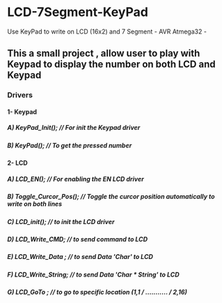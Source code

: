 # LCD-7Segment-KeyPad
Use KeyPad to write on LCD (16x2) and 7 Segment - AVR Atmega32 -

## This a small project , allow user to play with Keypad to display the number on both LCD and Keypad 

### Drivers 

#### 1- Keypad 

##### A) KeyPad_Init(); // For init the Keypad driver

##### B) KeyPad(); // To get the pressed number 

#### 2- LCD 

##### A) LCD_EN(); // For enabling the EN LCD driver 

##### B) Toggle_Curcor_Pos(); // Toggle the curcor position automatically to write on both lines 

##### C) LCD_init(); // to init the LCD driver

##### D) LCD_Write_CMD; // to send command to LCD 

##### E) LCD_Write_Data ; // to send Data 'Char' to LCD 

##### F) LCD_Write_String; // to send Data 'Char * String' to LCD

##### G) LCD_GoTo ; // to go to specific location (1,1 / ........... / 2,16)

